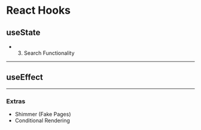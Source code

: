 # React Hooks

## useState

<!-- - 1. Top rated Restruants -->

- 3. Search Functionality

---

## useEffect

<!-- - 2. API call (SpringBoot) -->

---

### Extras

- Shimmer (Fake Pages)
- Conditional Rendering

